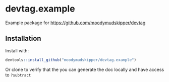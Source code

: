
<!-- README.md is generated from README.Rmd. Please edit that file -->

# devtag.example

Example package for <https://github.com/moodymudskipper/devtag>

## Installation

Install with:

``` r
devtools::install_github("moodymudskipper/devtag.example")
```

Or clone to verify that the you can generate the doc locally and have
access to `?subtract`
